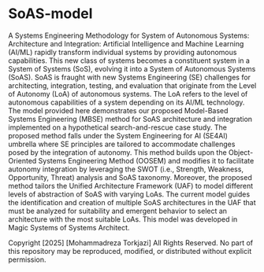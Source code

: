 # SoAS-model
A Systems Engineering Methodology for System of Autonomous Systems: Architecture and Integration:
Artificial Intelligence and Machine Learning (AI/ML) rapidly transform individual systems by providing autonomous capabilities. This new class of systems becomes a constituent system in a System of Systems (SoS), evolving it into a System of Autonomous Systems (SoAS). SoAS is fraught with new Systems Engineering (SE) challenges for architecting, integration, testing, and evaluation that originate from the Level of Autonomy (LoA) of autonomous systems. The LoA refers to the level of autonomous capabilities of a system depending on its AI/ML technology. The model provided here demonstrates our proposed Model-Based Systems Engineering (MBSE) method for SoAS architecture and integration implemented on a hypothetical search-and-rescue case study. The proposed method falls under the System Engineering for AI (SE4AI) umbrella where SE principles are tailored to accommodate challenges posed by the integration of autonomy. This method builds upon the Object-Oriented Systems Engineering Method (OOSEM) and modifies it to facilitate autonomy integration by leveraging the SWOT (i.e., Strength, Weakness, Opportunity, Threat) analysis and SoAS taxonomy. Moreover, the proposed method tailors the Unified Architecture Framework (UAF) to model different levels of abstraction of SoAS with varying LoAs. The current model guides the identification and creation of multiple SoAS architectures in the UAF that must be analyzed for suitability and emergent behavior to select an architecture with the most suitable LoAs. This model was developed in Magic Systems of Systems Architect.

 
Copyright [2025] [Mohammadreza Torkjazi]
All Rights Reserved. No part of this repository may be reproduced, modified, or distributed without explicit permission.

